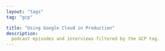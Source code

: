 ```yaml
---
layout: "tags"
tag: "gcp"

title: "Using Google Cloud in Production"
description:
  podcast episodes and interviews filtered by the GCP tag. 
---
```

